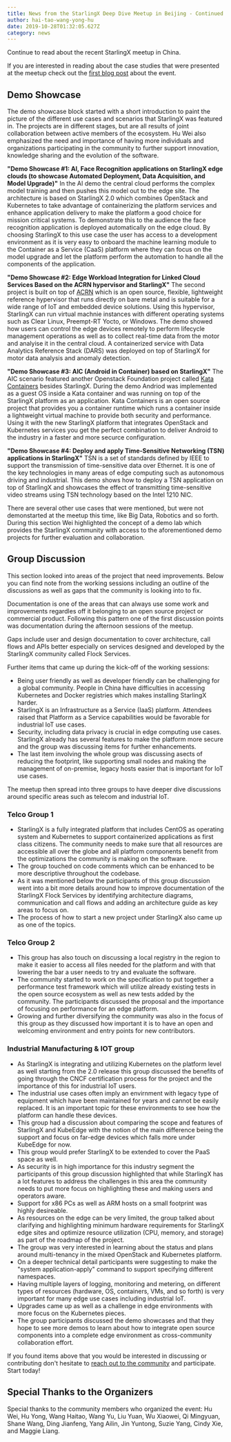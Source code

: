 ```yaml
---
title: News from the StarlingX Deep Dive Meetup in Beijing - Continued
author: hai-tao-wang-yong-hu
date: 2019-10-28T01:32:05.627Z
category: news
---
```


Continue to read about the recent StarlingX meetup in China. <!-- more -->

If you are interested in reading about the case studies that were presented at the meetup check out the [first blog post]() about the event.

## Demo Showcase
The demo showcase block started with a short introduction to paint the picture of the different use cases and scenarios that StarlingX was featured in. The projects are in different stages, but are all results of joint collaboration between active members of the ecosystem. Hu Wei also emphasized the need and importance of having more individuals and organizations participating in the community to further support innovation, knowledge sharing and the evolution of the software.

**"Demo Showcase #1: AI, Face Recognition applications on StarlingX edge clouds (to showcase Automated Deployment, Data Acquisition, and Model Upgrade)"**
In the AI demo the central cloud performs the complex model training and then pushes this model out to the edge site. The architecture is based on StarlingX 2.0 which combines OpenStack and Kubernetes to take advantage of containerizing the platform services and enhance application delivery to make the platform a good choice for mission critical systems. To demonstrate this to the audience the face recognition application is deployed automatically on the edge cloud. By choosing StarlingX to this use case the user has access to a development environment as it is very easy to onboard the machine learning module to the Container as a Service (CaaS) platform where they can focus on the model upgrade and let the platform perform the automation to handle all the components of the application.

**"Demo Showcase #2: Edge Workload Integration for Linked Cloud Services Based on the ACRN hypervisor and StarlingX"**
The second project is built on top of [ACRN](https://projectacrn.org) which is an open source, flexible, lightweight reference hypervisor that runs directly on bare metal and is suitable for a wide range of IoT and embedded device solutions. Using this hypervisor, StarlingX can run virtual machnie instances with different operating systems such as Clear Linux, Preempt-RT Yocto, or Windows. The demo showed how users can control the edge devices remotely to perform lifecycle management operations as well as to collect real-time data from the motor and analyise it in the central cloud. A containerized service with Data Analytics Reference Stack (DARS) was deployed on top of StarlingX for motor data analysis and anomaly detection.

**"Demo Showcase #3: AIC (Android in Container) based on StarlingX"**
The AIC scenario featured another Openstack Foundation project called [Kata Containers](https://katacontainers.io) besides StarlingX. During the demo Andriod was implemented as a guest OS inside a Kata container and was running on top of the StarlingX platform as an application. Kata Containers is an open source project that provides you a container runtime which runs a container inside a lightweight virtual machine to provide both security and performance. Using it with the new StarlingX platform that integrates OpenStack and Kubernetes services you get the perfect combination to deliver Android to the industry in a faster and more securce configuration.

**"Demo Showcase #4: Deploy and apply Time-Sensitive Networking (TSN) applications in StarlingX"**
TSN is a set of standards defined by IEEE to support the transmission of time-sensitive data over Ethernet. It is one of the key technologies in many areas of edge computing such as autonomous driving and industrial. This demo shows how to deploy a TSN application on top of StarlingX and showcases the effect of transmitting time-sensitive video streams using TSN technology based on the Intel 1210 NIC.

There are several other use cases that were mentioned, but were not demonstarted at the meetup this time, like Big Data, Robotics and so forth. During this section Wei highlighted the concept of a demo lab which provides the StarlingX community with access to the aforementioned demo projects for further evaluation and collaboration.

## Group Discussion

This section looked into areas of the project that need improvements. Below you can find note from the working sessions including an outline of the discussions as well as gaps that the community is looking into to fix.

Documentation is one of the areas that can always use some work and improvements regardles off it belonging to an open source project or commercial product. Following this pattern one of the first discussion points was documentation during the afternoon sessions of the meetup.

Gaps include user and design documentation to cover architecture, call flows and APIs better especially on services designed and developed by the StarlingX community called Flock Services. 

Further items that came up during the kick-off of the working sessions:

- Being user friendly as well as developer friendly can be challenging for a global community. People in China have difficulties in accessing Kubernetes and Docker registries which makes installing StarlingX harder.
- StarlingX is an Infrastructure as a Service (IaaS) platform. Attendees raised that Platform as a Service capabilities would be favorable for industrial IoT use cases.
- Security, including data privacy is crucial in edge computing use cases. StarlingX already has several features to make the platform more secure and the group was discussing items for further enhancements.
- The last item involving the whole group was discussing asects of reducing the footprint, like supporting small nodes and making the management of on-premise, legacy hosts easier that is important for IoT use cases.

The meetup then spread into three groups to have deeper dive discussions around specific areas such as telecom and industrial IoT.
 
### Telco Group 1

- StarlingX is a fully integrated platform that includes CentOS as operating system and Kubernetes to support containerized applications as first class citizens. The community needs to make sure that all resources are accessible all over the globe and all platform components benefit from the optimizations the community is making on the software.
- The group touched on code comments which can be enhanced to be more descriptive throughout the codebase.
- As it was mentioned below the participants of this group discussion went into a bit more details around how to improve documentation of the StarlingX Flock Services by identifying architecture diagrams, communication and call flows and adding an architecture guide as key areas to focus on.
- The process of how to start a new project under StarlingX also came up as one of the topics.

### Telco Group 2

- This group has also touch on discussing a local registry in the region to make it easier to access all files needed for the platform and with that lowering the bar a user needs to try and evaluate the software.
- The community started to work on the specification to put together a performance test framework which will utilize already existing tests in the open source ecosystem as well as new tests added by the community. The participants discussed the proposal and the importance of focusing on performance for an edge platform.
- Growing and further diversifying the community was also in the focus of this group as they discussed how important it is to have an open and welcoming environment and entry points for new contributors.

### Industrial Manufacturing & IOT group

- As StarlingX is integrating and utilizing Kubernetes on the platform level as well starting from the 2.0 release this group discussed the benefits of going through the CNCF certification process for the project and the importance of this for industrial IoT users.
- The industrial use cases often imply an envirnment with legacy type of equipment which have been maintained for years and cannot be easily replaced. It is an important topic for these environments to see how the platform can handle these devices.
- This group had a discussion about comparing the scope and features of StarlingX and KubeEdge with the notion of the main difference being the support and focus on far-edge devices which falls more under KubeEdge for now.
- This group would prefer StarlingX to be extended to cover the PaaS space as well.
- As security is in high importance for this industry segment the participants of this group discussion highlighted that while StarlingX has a lot features to address the challenges in this area the community needs to put more focus on highlighting these and making users and operators aware.
- Support for x86 PCs as well as ARM hosts on a small footprint was highly desireable.
- As resources on the edge can be very limited, the group talked about clarifying and highlighting minimum hardware requirements for StarlingX edge sites and optimize resource utilization (CPU, memory, and storage) as part of the roadmap of the project.
- The group was very interested in learning about the status and plans around multi-tenancy in the mixed OpenStack and Kubernetes platform.
- On a deeper technical detail participants were suggesting to make the "system application-apply" command to support specifying different namespaces.
- Having multiple layers of logging, monitoring and metering, on different types of resources (hardware, OS, containers, VMs, and so forth) is very important for many edge use cases including industrial IoT.
- Upgrades came up as well as a challenge in edge environments with more focus on the Kubernetes pieces.
- The group participants discussed the demo showcases and that they hope to see more demos to learn about how to integrate open source components into a complete edge environment as cross-community collaboration effort.

If you found items above that you would be interested in discussing or contributing don't hesitate to [reach out to the community](https://www.starlingx.io/community/) and participate. Start today!

## Special Thanks to the Organizers

Special thanks to the community members who organized the event: Hu Wei, Hu Yong, Wang Haitao, Wang Yu, Liu Yuan, Wu Xiaowei, Qi Mingyuan, Shane Wang, Ding Jianfeng, Yang Ailin, Jin Yuntong, Suzie Yang, Cindy Xie, and Maggie Liang.
